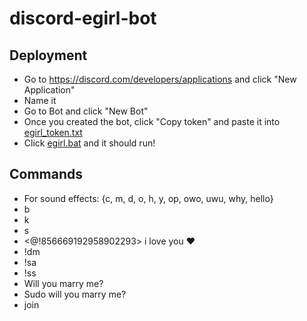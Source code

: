 # discord-egirl-bot

## Deployment
 * Go to https://discord.com/developers/applications and click "New Application"
 * Name it
 * Go to Bot and click "New Bot"
 * Once you created the bot, click "Copy token" and paste it into [egirl_token.txt](https://github.com/lolpro11/discord-egirl-bot//lolprobot%20files/egirl_token.txt)
 * Click [egirl.bat](https://github.com/lolpro11/discord-egirl-bot/egirl.bat) and it should run!
## Commands
  * For sound effects: {c, m, d, o, h, y, op, owo, uwu, why, hello}
  * b
  * k
  * s
  * <@!856669192958902293> i love you ❤️
  * !dm
  * !sa
  * !ss
  * Will you marry me?
  * Sudo will you marry me?
  * join
